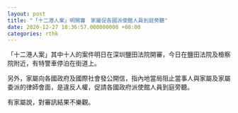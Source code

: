 ```yaml
---
layout: post
title: "「十二港人案」明開審　家屬促各國派使館人員到庭旁聽"
date: 2020-12-27 18:36:57.000000000 +08:00
categories: rthk
---
```


「十二港人案」其中十人的案件明日在深圳鹽田法院開審，今日在鹽田法院及檢察院附近，有特警車停泊在街道上。

另外，家屬向各國政府及國際社會發公開信，指內地當局阻止當事人與家屬及家屬委派的律師會面，是違反人權，促請各國政府派使館人員到庭旁聽。

有家屬說，對審訊結果不樂觀。
